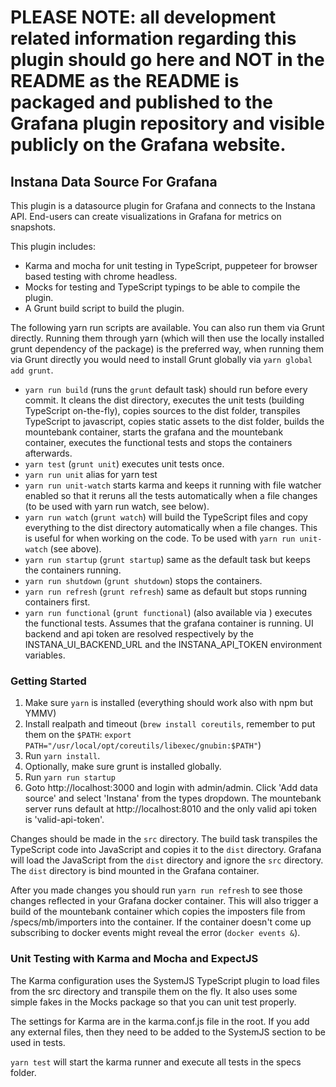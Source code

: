 # PLEASE NOTE: all development related information regarding this plugin should go here and NOT in the README as the README is packaged and published to the Grafana plugin repository and visible publicly on the Grafana website.

## Instana Data Source For Grafana

This plugin is a datasource plugin for Grafana and connects to the Instana API. End-users can create visualizations in Grafana for metrics on snapshots.

This plugin includes:

- Karma and mocha for unit testing in TypeScript, puppeteer for browser based testing with chrome headless.
- Mocks for testing and TypeScript typings to be able to compile the plugin.
- A Grunt build script to build the plugin.

The following yarn run scripts are available. You can also run them via Grunt directly. Running them through yarn (which will then use the locally installed grunt dependency of the package) is the preferred way, when running them via Grunt directly you would need to install Grunt globally via `yarn global add grunt`.

- `yarn run build` (runs the `grunt` default task) should run before every commit. It cleans the dist directory, executes the unit tests (building TypeScript on-the-fly), copies sources to the dist folder, transpiles TypeScript to javascript, copies static assets to the dist folder, builds the mountebank container, starts the grafana and the mountebank container, executes the functional tests and stops the containers afterwards.
- `yarn test` (`grunt unit`) executes unit tests once.
- `yarn run unit` alias for yarn test
- `yarn run unit-watch` starts karma and keeps it running with file watcher enabled so that it reruns all the tests automatically when a file changes (to be used with yarn run watch, see below).
- `yarn run watch` (`grunt watch`) will build the TypeScript files and copy everything to the dist directory automatically when a file changes. This is useful for when working on the code. To be used with `yarn run unit-watch` (see above).
- `yarn run startup` (`grunt startup`) same as the default task but keeps the containers running.
- `yarn run shutdown` (`grunt shutdown`) stops the containers.
- `yarn run refresh` (`grunt refresh`) same as default but stops running containers first.
- `yarn run functional` (`grunt functional`) (also available via ) executes the functional tests. Assumes that the grafana container is running. UI backend and api token are resolved respectively by the INSTANA_UI_BACKEND_URL and the INSTANA_API_TOKEN environment variables.

### Getting Started

1. Make sure `yarn` is installed (everything should work also with npm but YMMV)
2. Install realpath and timeout (`brew install coreutils`, remember to put them on the `$PATH`: `export PATH="/usr/local/opt/coreutils/libexec/gnubin:$PATH"`)
3. Run `yarn install`.
4. Optionally, make sure grunt is installed globally.
5. Run `yarn run startup`
6. Goto http://localhost:3000 and login with admin/admin. Click 'Add data source' and select 'Instana' from the types dropdown. The mountebank server runs default at http://localhost:8010 and the only valid api token is 'valid-api-token'.

Changes should be made in the `src` directory. The build task transpiles the TypeScript code into JavaScript and copies it to the `dist` directory. Grafana will load the JavaScript from the `dist` directory and ignore the `src` directory. The `dist` directory is bind mounted in the Grafana container.

After you made changes you should run `yarn run refresh` to see those changes reflected in your Grafana docker container. This will also trigger a build of the mountebank container which copies the imposters file from /specs/mb/importers into the container. If the container doesn't come up subscribing to docker events might reveal the error (`docker events &`).

### Unit Testing with Karma and Mocha and ExpectJS

The Karma configuration uses the SystemJS TypeScript plugin to load files from the src directory and transpile them on the fly. It also uses some simple fakes in the Mocks package so that you can unit test properly.

The settings for Karma are in the karma.conf.js file in the root. If you add any external files, then they need to be added to the SystemJS section to be used in tests.

`yarn test` will start the karma runner and execute all tests in the specs folder.
